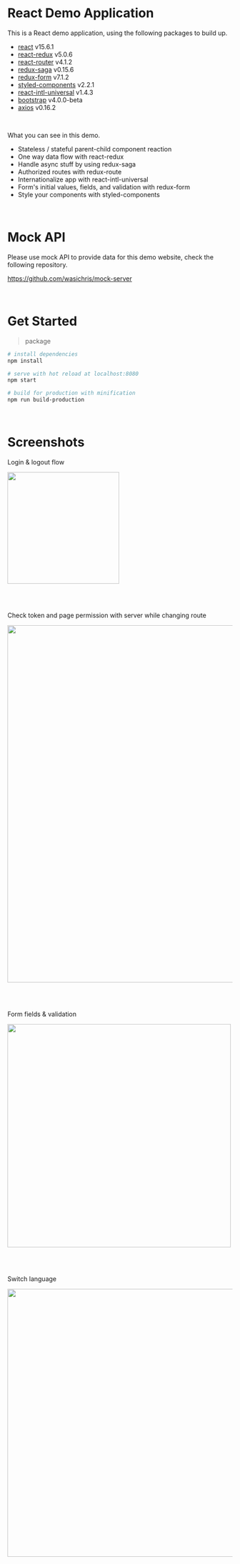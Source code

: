# React Demo Application #

This is a React demo application, using the following packages to build up.

- [react](https://github.com/facebook/react/) v15.6.1
- [react-redux](https://github.com/reactjs/react-redux) v5.0.6
- [react-router](https://github.com/ReactTraining/react-router) v4.1.2
- [redux-saga](https://github.com/redux-saga/redux-saga) v0.15.6
- [redux-form](https://github.com/erikras/redux-form) v7.1.2
- [styled-components](https://github.com/styled-components/styled-components) v2.2.1
- [react-intl-universal](https://github.com/alibaba/react-intl-universal) v1.4.3
- [bootstrap](https://github.com/twbs/bootstrap) v4.0.0-beta
- [axios](https://github.com/axios/axios) v0.16.2

<br>


What you can see in this demo.
- Stateless / stateful parent-child component reaction
- One way data flow with react-redux
- Handle async stuff by using redux-saga
- Authorized routes with redux-route
- Internationalize app with react-intl-universal
- Form's initial values, fields, and validation with redux-form
- Style your components with styled-components

<br>

# Mock API #

Please use mock API to provide data for this demo website, check the following repository.

https://github.com/wasichris/mock-server

<br>

# Get Started #
> package


``` bash
# install dependencies
npm install

# serve with hot reload at localhost:8080
npm start

# build for production with minification
npm run build-production

```

<br>

# Screenshots #

Login & logout flow

<img src="https://user-images.githubusercontent.com/12275870/34146935-dceedcee-e4d6-11e7-8e88-8901e14f351c.png" width="250px">

<br><br>

Check token and page permission with server while changing route

<img src="https://user-images.githubusercontent.com/12275870/34147361-61c9a722-e4d8-11e7-84c5-c6f5f7db61d5.gif" width="800px">

<br><br>

Form fields & validation

<img src="https://user-images.githubusercontent.com/12275870/33840771-d4f3dbf4-ded0-11e7-90f8-75d75609ab2a.png" width="500px">

<br><br>

Switch language

<img src="https://user-images.githubusercontent.com/12275870/34976604-49f83be4-fad2-11e7-8f04-acd2ddb307aa.gif" width="600px">